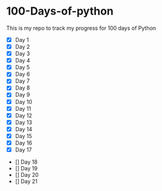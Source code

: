 # 100-Days-of-python

This is my repo to track my progress for 100 days of Python

 - [X] Day 1
 - [X] Day 2
 - [X] Day 3
 - [X] Day 4
 - [X] Day 5
 - [X] Day 6
 - [X] Day 7
 - [X] Day 8
 - [X] Day 9
 - [X] Day 10
 - [X] Day 11
 - [X] Day 12
 - [X] Day 13
 - [X] Day 14
 - [X] Day 15
 - [X] Day 16
 - [X] Day 17
 - [] Day 18
 - [] Day 19
 - [] Day 20
 - [] Day 21

